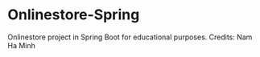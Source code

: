 # Onlinestore-Spring
Onlinestore project in Spring Boot for educational purposes.  Credits: Nam Ha Minh
